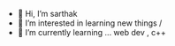 - 👋 Hi, I’m sarthak
- 👀 I’m interested in learning new things /
- 🌱 I’m currently learning ... web dev , c++ 

<!---
sc0609/sc0609 is a ✨ special ✨ repository because its `README.md` (this file) appears on your GitHub profile.
You can click the Preview link to take a look at your changes.
--->
